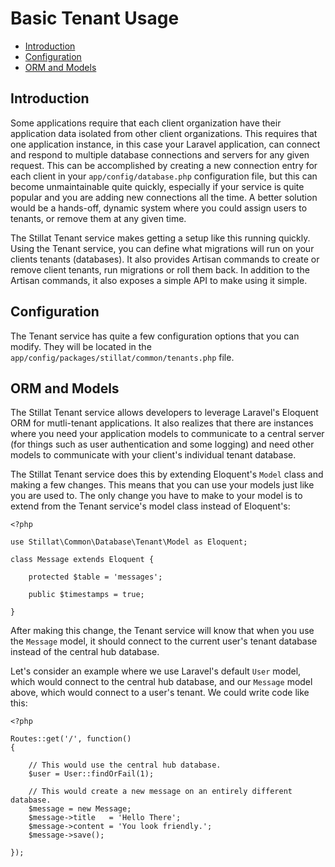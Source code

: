 # Basic Tenant Usage

- [Introduction](#introduction)
- [Configuration](#configuration)
- [ORM and Models](#orm)

<a name="introduction"></a>
## Introduction

Some applications require that each client organization have their application data isolated from other client organizations. This requires that one application instance, in this case your Laravel application, can connect and respond to multiple database connections and servers for any given request. This can be accomplished by creating a new connection entry for each client in your `app/config/database.php` configuration file, but this can become unmaintainable quite quickly, especially if your service is quite popular and you are adding new connections all the time. A better solution would be a hands-off, dynamic system where you could assign users to tenants, or remove them at any given time.

The Stillat Tenant service makes getting a setup like this running quickly. Using the Tenant service, you can define what migrations will run on your clients tenants (databases). It also provides Artisan commands to create or remove client tenants, run migrations or roll them back. In addition to the Artisan commands, it also exposes a simple API to make using it simple.

<a name="configuration"></a>
## Configuration

The Tenant service has quite a few configuration options that you can modify. They will be located in the `app/config/packages/stillat/common/tenants.php` file.

<a name="orm"></a>
## ORM and Models

The Stillat Tenant service allows developers to leverage Laravel's Eloquent ORM for mutli-tenant applications. It also realizes that there are instances where you need your application models to communicate to a central server (for things such as user authentication and some logging) and need other models to communicate with your client's individual tenant database.

The Stillat Tenant service does this by extending Eloquent's `Model` class and making a few changes. This means that you can use your models just like you are used to. The only change you have to make to your model is to extend from the Tenant service's model class instead of Eloquent's:

    <?php

    use Stillat\Common\Database\Tenant\Model as Eloquent;

    class Message extends Eloquent {
        
        protected $table = 'messages';

        public $timestamps = true;

    }

After making this change, the Tenant service will know that when you use the `Message` model, it should connect to the current user's tenant database instead of the central hub database.

Let's consider an example where we use Laravel's default `User` model, which would connect to the central hub database, and our `Message` model above, which would connect to a user's tenant. We could write code like this:

    <?php

    Routes::get('/', function()
    {
        
        // This would use the central hub database.
        $user = User::findOrFail(1);

        // This would create a new message on an entirely different database.
        $message = new Message;
        $message->title   = 'Hello There';
        $message->content = 'You look friendly.';
        $message->save();
        
    });